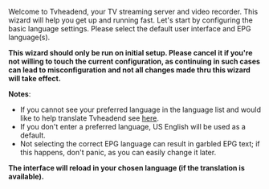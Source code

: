 Welcome to Tvheadend, your TV streaming server and video recorder. This 
wizard will help you get up and running fast. Let's start by configuring 
the basic language settings. Please select the default user interface 
and EPG language(s).

**This wizard should only be run on initial setup. Please cancel it if 
you're not willing to touch the current configuration, as continuing in 
such cases can lead to misconfiguration and not all changes made thru 
this wizard will take effect.**

**Notes**:
* If you cannot see your preferred language in the language list and would 
like to help translate Tvheadend see 
[here](https://tvheadend.org/projects/tvheadend/wiki/Internationalization). 
* If you don't enter a preferred language, US English will be used as a default. 
* Not selecting the correct EPG language can result in garbled EPG 
text; if this happens, don't panic, as you can easily change it later.

**The interface will reload in your chosen language (if the translation is available).**
